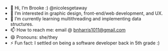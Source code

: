 - 👋 Hi, I’m Brooke :) @nicolesgetaway
- 👀 I’m interested in graphic design, front-end/web development, and UX.
- 🌱 I’m currently learning multithreading and implementing data structures.
- 📫 How to reach me: email @ bnharris1011@gmail.com
- 😄 Pronouns: she/they
- ⚡ Fun fact: I settled on being a software developer back in 5th grade :) 

<!---
nicolesgetaway/nicolesgetaway is a ✨ special ✨ repository because its `README.md` (this file) appears on your GitHub profile.
You can click the Preview link to take a look at your changes.
--->
